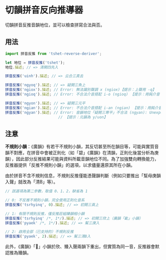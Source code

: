 # 切韻拼音反向推導器

切韻拼音反推音韻地位，並可以檢查拼寫合法與否。

## 用法

```javascript
import 拼音反推 from 'tshet-reverse-deriver';

let 地位 = 拼音反推('tshet');
地位.描述; // => 清開四先入

拼音反推('uinh').描述; // => 云合三真去

拼音反推('ngyoq').描述; // => 疑開三魚上
拼音反推('ngiox').描述; // Error: 無法識別聲調 x (ngiox)【提示：上聲用 -q】
拼音反推('ngioq').描述; // Error: 不合法介音搭配 i-o (ngioq) 【提示：用鈍介音 y/u】

拼音反推('ngyon').描述; // => 疑開三元平
拼音反推('ngian').描述; // Error: 不合法介音搭配 i-an (ngian) 【提示：用鈍介音 y/u】
拼音反推('ngyan').描述; // Error: 音韻地位「疑開三寒平」不合法 (ngyan): Unexpected 等: "三"
                        // 【提示：元韻為 y/uon】
```

## 注意

**不規則小韻**：《廣韻》有若干不規則小韻，其反切甚至所在韻目等，可能與實質音韻不對應，在拼音中會被正則化（如「碧」《廣韻》在清韻，正則化後當分析為庚韻），因此部分反推結果可能與資料所載音韻地位不同。為了加強雙向轉換能力，反推器提供「反推不規則小韻」的選項，以求儘量還原其所在小韻。

由於拼音不含不規則信息，不規則反推僅能憑聲韻判斷（例如只要推出「幫母庚韻入聲」就改為「清B」等）。

```javascript
// 該選項為第二參數，取值 0、1、2，缺省為 1

// 0: 不反推不規則小韻，完全使用正則化音系
拼音反推('tsrhyinq', 0).描述; // => 初開三眞上

// 1: 有限不規則反推，僅反推莊組臻韻相小韻
拼音反推('tsrhyinq' /*, 1*/).描述; // => 初開三欣上（廣韻「齔」小韻）
拼音反推('pyaek' /*, 1*/).描述; // => 幫三庚入

// 2: 啟用全部（已支持的）不規則反推
拼音反推('pyaek', 2).描述; // => 幫三清B入
```

此外，《廣韻》「𪗨」小韻於欣、臻入聲兩韻下重出，但實質為同一音，反推器會默認推為臻韻。
